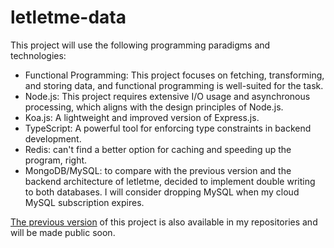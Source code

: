 # letletme-data
This project will use the following programming paradigms and technologies:
- Functional Programming: This project focuses on fetching, transforming, and storing data, and functional programming is well-suited for the task.
- Node.js: This project requires extensive I/O usage and asynchronous processing, which aligns with the design principles of Node.js.
- Koa.js: A lightweight and improved version of Express.js.
- TypeScript: A powerful tool for enforcing type constraints in backend development.
- Redis: can't find a better option for caching and speeding up the program, right.
- MongoDB/MySQL: to compare with the previous version and the backend architecture of letletme, decided to implement double writing to both databases. I will consider dropping MySQL when my cloud MySQL subscription expires.

[The previous version](https://github.com/tonglam/fpl-data) of this project is also available in my repositories and will be made public soon.
